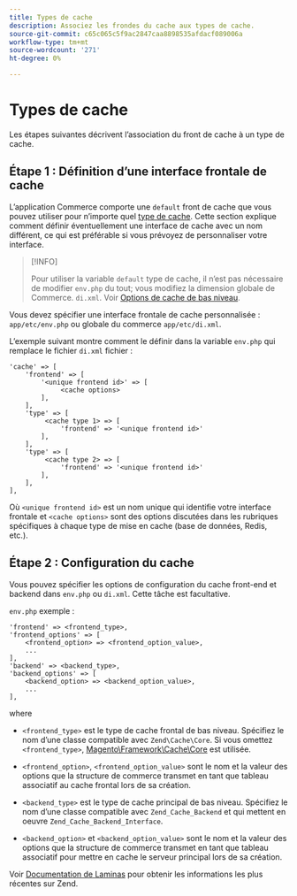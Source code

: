```yaml
---
title: Types de cache
description: Associez les frondes du cache aux types de cache.
source-git-commit: c65c065c5f9ac2847caa8898535afdacf089006a
workflow-type: tm+mt
source-wordcount: '271'
ht-degree: 0%

---
```


# Types de cache

Les étapes suivantes décrivent l’association du front de cache à un type de cache.

## Étape 1 : Définition d’une interface frontale de cache

L’application Commerce comporte une `default` front de cache que vous pouvez utiliser pour n’importe quel [type de cache](../cli/manage-cache.md#clean-and-flush-cache-types). Cette section explique comment définir éventuellement une interface de cache avec un nom différent, ce qui est préférable si vous prévoyez de personnaliser votre interface.

>[!INFO]
>
>Pour utiliser la variable `default` type de cache, il n’est pas nécessaire de modifier `env.php` du tout; vous modifiez la dimension globale de Commerce. `di.xml`. Voir [Options de cache de bas niveau](cache-options.md).

Vous devez spécifier une interface frontale de cache personnalisée : `app/etc/env.php` ou globale du commerce `app/etc/di.xml`.

L’exemple suivant montre comment le définir dans la variable `env.php` qui remplace le fichier `di.xml` fichier :

```php?start_inline=1
'cache' => [
    'frontend' => [
        '<unique frontend id>' => [
             <cache options>
        ],
    ],
    'type' => [
         <cache type 1> => [
             'frontend' => '<unique frontend id>'
        ],
    ],
    'type' => [
         <cache type 2> => [
             'frontend' => '<unique frontend id>'
        ],
    ],
],
```

Où `<unique frontend id>` est un nom unique qui identifie votre interface frontale et `<cache options>` sont des options discutées dans les rubriques spécifiques à chaque type de mise en cache (base de données, Redis, etc.).

## Étape 2 : Configuration du cache

Vous pouvez spécifier les options de configuration du cache front-end et backend dans `env.php` ou `di.xml`. Cette tâche est facultative.

`env.php` exemple :

```php?start_inline=1
'frontend' => <frontend_type>,
'frontend_options' => [
    <frontend_option> => <frontend_option_value>,
    ...
],
'backend' => <backend_type>,
'backend_options' => [
    <backend_option> => <backend_option_value>,
    ...
],
```

where

- `<frontend_type>` est le type de cache frontal de bas niveau. Spécifiez le nom d’une classe compatible avec `Zend\Cache\Core`.
Si vous omettez `<frontend_type>`, [Magento\Framework\Cache\Core](https://github.com/magento/magento2/blob/2.4/lib/internal/Magento/Framework/Cache/Core.php) est utilisée.

- `<frontend_option>`, `<frontend_option_value>` sont le nom et la valeur des options que la structure de commerce transmet en tant que tableau associatif au cache frontal lors de sa création.
- `<backend_type>` est le type de cache principal de bas niveau. Spécifiez le nom d’une classe compatible avec `Zend_Cache_Backend` et qui mettent en oeuvre `Zend_Cache_Backend_Interface`.
- `<backend_option>` et `<backend_option_value>` sont le nom et la valeur des options que la structure de commerce transmet en tant que tableau associatif pour mettre en cache le serveur principal lors de sa création.

Voir [Documentation de Laminas](https://docs.laminas.dev/) pour obtenir les informations les plus récentes sur Zend.
